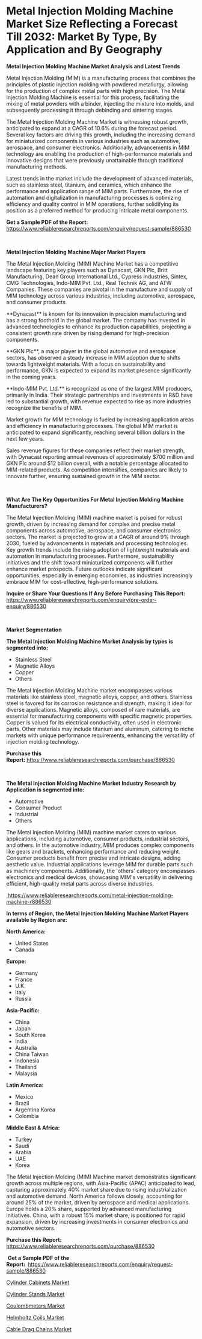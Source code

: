 <p><h1>Metal Injection Molding Machine Market Size Reflecting a Forecast Till 2032: Market By Type, By Application and By Geography</h1></p><p><strong>Metal Injection Molding Machine Market Analysis and Latest Trends</strong></p>
<p><p>Metal Injection Molding (MIM) is a manufacturing process that combines the principles of plastic injection molding with powdered metallurgy, allowing for the production of complex metal parts with high precision. The Metal Injection Molding Machine is essential for this process, facilitating the mixing of metal powders with a binder, injecting the mixture into molds, and subsequently processing it through debinding and sintering stages.</p><p>The Metal Injection Molding Machine Market is witnessing robust growth, anticipated to expand at a CAGR of 10.6% during the forecast period. Several key factors are driving this growth, including the increasing demand for miniaturized components in various industries such as automotive, aerospace, and consumer electronics. Additionally, advancements in MIM technology are enabling the production of high-performance materials and innovative designs that were previously unattainable through traditional manufacturing methods.</p><p>Latest trends in the market include the development of advanced materials, such as stainless steel, titanium, and ceramics, which enhance the performance and application range of MIM parts. Furthermore, the rise of automation and digitalization in manufacturing processes is optimizing efficiency and quality control in MIM operations, further solidifying its position as a preferred method for producing intricate metal components.</p></p>
<p><strong>Get a Sample PDF of the Report:&nbsp;</strong> <a href="https://www.reliableresearchreports.com/enquiry/request-sample/886530?utm_campaign=36&utm_medium=2&utm_source=Github&utm_content=ia&utm_term=17022025&utm_id=metal-injection-molding-machine">https://www.reliableresearchreports.com/enquiry/request-sample/886530</a></p>
<p>&nbsp;</p>
<p><strong>Metal Injection Molding Machine Major Market Players</strong></p>
<p><p>The Metal Injection Molding (MIM) Machine Market has a competitive landscape featuring key players such as Dynacast, GKN Plc, Britt Manufacturing, Dean Group International Ltd., Cypress Industries, Sintex, CMG Technologies, Indo-MIM Pvt. Ltd., Real Technik AG, and ATW Companies. These companies are pivotal in the manufacture and supply of MIM technology across various industries, including automotive, aerospace, and consumer products.</p><p>**Dynacast** is known for its innovation in precision manufacturing and has a strong foothold in the global market. The company has invested in advanced technologies to enhance its production capabilities, projecting a consistent growth rate driven by rising demand for high-precision components.</p><p>**GKN Plc**, a major player in the global automotive and aerospace sectors, has observed a steady increase in MIM adoption due to shifts towards lightweight materials. With a focus on sustainability and performance, GKN is expected to expand its market presence significantly in the coming years.</p><p>**Indo-MIM Pvt. Ltd.** is recognized as one of the largest MIM producers, primarily in India. Their strategic partnerships and investments in R&D have led to substantial growth, with revenue expected to rise as more industries recognize the benefits of MIM.</p><p>Market growth for MIM technology is fueled by increasing application areas and efficiency in manufacturing processes. The global MIM market is anticipated to expand significantly, reaching several billion dollars in the next few years.</p><p>Sales revenue figures for these companies reflect their market strength, with Dynacast reporting annual revenues of approximately $700 million and GKN Plc around $12 billion overall, with a notable percentage allocated to MIM-related products. As competition intensifies, companies are likely to innovate further, ensuring sustained growth in the MIM sector.</p></p>
<p>&nbsp;</p>
<p><strong>What Are The Key Opportunities For Metal Injection Molding Machine Manufacturers?</strong></p>
<p><p>The Metal Injection Molding (MIM) machine market is poised for robust growth, driven by increasing demand for complex and precise metal components across automotive, aerospace, and consumer electronics sectors. The market is projected to grow at a CAGR of around 9% through 2030, fueled by advancements in materials and processing technologies. Key growth trends include the rising adoption of lightweight materials and automation in manufacturing processes. Furthermore, sustainability initiatives and the shift toward miniaturized components will further enhance market prospects. Future outlooks indicate significant opportunities, especially in emerging economies, as industries increasingly embrace MIM for cost-effective, high-performance solutions.</p></p>
<p><strong>Inquire or Share Your Questions If Any Before Purchasing This Report:</strong> <a href="https://www.reliableresearchreports.com/enquiry/pre-order-enquiry/886530?utm_campaign=36&utm_medium=2&utm_source=Github&utm_content=ia&utm_term=17022025&utm_id=metal-injection-molding-machine">https://www.reliableresearchreports.com/enquiry/pre-order-enquiry/886530</a></p>
<p>&nbsp;</p>
<p><strong>Market Segmentation</strong></p>
<p><strong>The Metal Injection Molding Machine Market Analysis by types is segmented into:</strong></p>
<p><ul><li>Stainless Steel</li><li>Magnetic Alloys</li><li>Copper</li><li>Others</li></ul></p>
<p><p>The Metal Injection Molding Machine market encompasses various materials like stainless steel, magnetic alloys, copper, and others. Stainless steel is favored for its corrosion resistance and strength, making it ideal for diverse applications. Magnetic alloys, composed of rare materials, are essential for manufacturing components with specific magnetic properties. Copper is valued for its electrical conductivity, often used in electronic parts. Other materials may include titanium and aluminum, catering to niche markets with unique performance requirements, enhancing the versatility of injection molding technology.</p></p>
<p><strong>Purchase this Report:&nbsp;</strong><a href="https://www.reliableresearchreports.com/purchase/886530?utm_campaign=36&utm_medium=2&utm_source=Github&utm_content=ia&utm_term=17022025&utm_id=metal-injection-molding-machine">https://www.reliableresearchreports.com/purchase/886530</a></p>
<p>&nbsp;</p>
<p><strong>The Metal Injection Molding Machine Market Industry Research by Application is segmented into:</strong></p>
<p><ul><li>Automotive</li><li>Consumer Product</li><li>Industrial</li><li>Others</li></ul></p>
<p><p>The Metal Injection Molding (MIM) machine market caters to various applications, including automotive, consumer products, industrial sectors, and others. In the automotive industry, MIM produces complex components like gears and brackets, enhancing performance and reducing weight. Consumer products benefit from precise and intricate designs, adding aesthetic value. Industrial applications leverage MIM for durable parts such as machinery components. Additionally, the 'others' category encompasses electronics and medical devices, showcasing MIM's versatility in delivering efficient, high-quality metal parts across diverse industries.</p></p>
<p><a href="https://www.reliableresearchreports.com/metal-injection-molding-machine-r886530?utm_campaign=36&utm_medium=2&utm_source=Github&utm_content=ia&utm_term=17022025&utm_id=metal-injection-molding-machine">&nbsp;https://www.reliableresearchreports.com/metal-injection-molding-machine-r886530</a></p>
<p><strong>In terms of Region, the Metal Injection Molding Machine Market Players available by Region are:</strong></p>
<p>
    <p> <strong> North America: </strong>
        <ul>
            <li>United States</li>
            <li>Canada</li>
        </ul>
        </p> 
    <p> <strong> Europe: </strong>
        <ul>
            <li>Germany</li>
            <li>France</li>
            <li>U.K.</li>
            <li>Italy</li>
            <li>Russia</li>
        </ul>
        </p> 
    <p> <strong> Asia-Pacific: </strong>
        <ul>
            <li>China</li>
            <li>Japan</li>
            <li>South Korea</li>
            <li>India</li>
            <li>Australia</li>
            <li>China Taiwan</li>
            <li>Indonesia</li>
            <li>Thailand</li>
            <li>Malaysia</li>
        </ul>
        </p> 
    <p> <strong> Latin America: </strong>
        <ul>
            <li>Mexico</li>
            <li>Brazil</li>
            <li>Argentina Korea</li>
            <li>Colombia</li>
        </ul>
        </p> 
    <p> <strong> Middle East & Africa: </strong>
        <ul>
            <li>Turkey</li>
            <li>Saudi</li>
            <li>Arabia</li>
            <li>UAE</li>
            <li>Korea</li>
        </ul>
    </p>
    </p>
<p><p>The Metal Injection Molding (MIM) Machine market demonstrates significant growth across multiple regions, with Asia-Pacific (APAC) anticipated to lead, capturing approximately 40% market share due to rising industrialization and automotive demand. North America follows closely, accounting for around 25% of the market, driven by aerospace and medical applications. Europe holds a 20% share, supported by advanced manufacturing initiatives. China, with a robust 15% market share, is positioned for rapid expansion, driven by increasing investments in consumer electronics and automotive sectors.</p></p>
<p><strong>Purchase this Report: </strong><a href="https://www.reliableresearchreports.com/purchase/886530?utm_campaign=36&utm_medium=2&utm_source=Github&utm_content=ia&utm_term=17022025&utm_id=metal-injection-molding-machine">https://www.reliableresearchreports.com/purchase/886530</a></p>
<p>&nbsp;<strong>Get a Sample PDF of the Report:&nbsp;&nbsp;</strong><a href="https://www.reliableresearchreports.com/enquiry/request-sample/886530?utm_campaign=36&utm_medium=2&utm_source=Github&utm_content=ia&utm_term=17022025&utm_id=metal-injection-molding-machine">https://www.reliableresearchreports.com/enquiry/request-sample/886530</a></p>
<p><strong></strong></p>
<p><p><a href="https://github.com/genayziben/Market-Research-Report-List-1/blob/main/cylinder-cabinets-market.md?utm_campaign=36&utm_medium=2&utm_source=Github&utm_content=ia&utm_term=17022025&utm_id=metal-injection-molding-machine">Cylinder Cabinets Market</a></p><p><a href="https://github.com/binnazcassam/Market-Research-Report-List-1/blob/main/cylinder-stands-market.md?utm_campaign=36&utm_medium=2&utm_source=Github&utm_content=ia&utm_term=17022025&utm_id=metal-injection-molding-machine">Cylinder Stands Market</a></p><p><a href="https://github.com/meuskocov/Market-Research-Report-List-1/blob/main/coulombmeters-market.md?utm_campaign=36&utm_medium=2&utm_source=Github&utm_content=ia&utm_term=17022025&utm_id=metal-injection-molding-machine">Coulombmeters Market</a></p><p><a href="https://github.com/elitasvimal/Market-Research-Report-List-1/blob/main/helmholtz-coils-market.md?utm_campaign=36&utm_medium=2&utm_source=Github&utm_content=ia&utm_term=17022025&utm_id=metal-injection-molding-machine">Helmholtz Coils Market</a></p><p><a href="https://github.com/raeezkenedz/Market-Research-Report-List-1/blob/main/cable-drag-chains-market.md?utm_campaign=36&utm_medium=2&utm_source=Github&utm_content=ia&utm_term=17022025&utm_id=metal-injection-molding-machine">Cable Drag Chains Market</a></p></p>